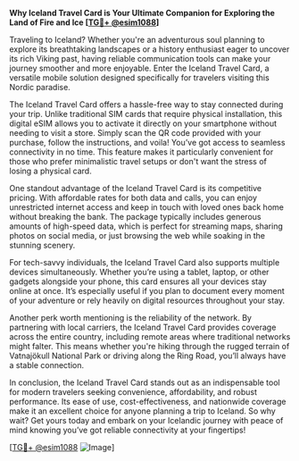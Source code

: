**Why Iceland Travel Card is Your Ultimate Companion for Exploring the Land of Fire and Ice [[TG💪+ @esim1088](https://t.me/s/esim1088)]**

Traveling to Iceland? Whether you're an adventurous soul planning to explore its breathtaking landscapes or a history enthusiast eager to uncover its rich Viking past, having reliable communication tools can make your journey smoother and more enjoyable. Enter the Iceland Travel Card, a versatile mobile solution designed specifically for travelers visiting this Nordic paradise.

The Iceland Travel Card offers a hassle-free way to stay connected during your trip. Unlike traditional SIM cards that require physical installation, this digital eSIM allows you to activate it directly on your smartphone without needing to visit a store. Simply scan the QR code provided with your purchase, follow the instructions, and voila! You’ve got access to seamless connectivity in no time. This feature makes it particularly convenient for those who prefer minimalistic travel setups or don't want the stress of losing a physical card.

One standout advantage of the Iceland Travel Card is its competitive pricing. With affordable rates for both data and calls, you can enjoy unrestricted internet access and keep in touch with loved ones back home without breaking the bank. The package typically includes generous amounts of high-speed data, which is perfect for streaming maps, sharing photos on social media, or just browsing the web while soaking in the stunning scenery.

For tech-savvy individuals, the Iceland Travel Card also supports multiple devices simultaneously. Whether you’re using a tablet, laptop, or other gadgets alongside your phone, this card ensures all your devices stay online at once. It’s especially useful if you plan to document every moment of your adventure or rely heavily on digital resources throughout your stay.

Another perk worth mentioning is the reliability of the network. By partnering with local carriers, the Iceland Travel Card provides coverage across the entire country, including remote areas where traditional networks might falter. This means whether you're hiking through the rugged terrain of Vatnajökull National Park or driving along the Ring Road, you’ll always have a stable connection.

In conclusion, the Iceland Travel Card stands out as an indispensable tool for modern travelers seeking convenience, affordability, and robust performance. Its ease of use, cost-effectiveness, and nationwide coverage make it an excellent choice for anyone planning a trip to Iceland. So why wait? Get yours today and embark on your Icelandic journey with peace of mind knowing you’ve got reliable connectivity at your fingertips!

[[TG💪+ @esim1088](https://t.me/s/esim1088) ![Image](https://i.postimg.cc/Y0z9fWf4/image.png)]